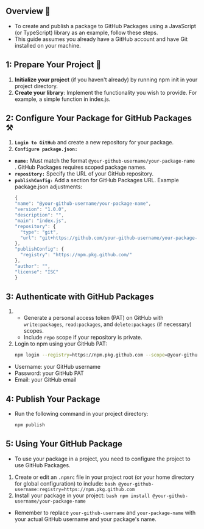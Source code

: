 ## Overview 🚀
- To create and publish a package to GitHub Packages using a JavaScript (or TypeScript) library as an example, follow these steps.
- This guide assumes you already have a GitHub account and have Git installed on your machine.


## 1: Prepare Your Project 📝
1. **Initialize your project** (if you haven't already) by running npm init in your project directory.
2. **Create your library**: Implement the functionality you wish to provide. For example, a simple function in index.js.



## 2: Configure Your Package for GitHub Packages ⚒️
1. **`Login to GitHub`** and create a new repository for your package.
2. **`Configure package.json:`**
- **`name:`** Must match the format `@your-github-username/your-package-name` . GitHub Packages requires scoped package names.
- **`repository:`** Specify the URL of your GitHub repository.
- **`publishConfig:`** Add a section for GitHub Packages URL.
  Example package.json adjustments:
  ```js
  {
  "name": "@your-github-username/your-package-name",
  "version": "1.0.0",
  "description": "",
  "main": "index.js",
  "repository": {
    "type": "git",
    "url": "git+https://github.com/your-github-username/your-package-name.git"
  },
  "publishConfig": {
    "registry": "https://npm.pkg.github.com/"
  },
  "author": "",
  "license": "ISC"
  }
  ```

## 3: Authenticate with GitHub Packages
1. - Generate a personal access token (PAT) on GitHub with `write:packages`, `read:packages`, and `delete:packages` (if necessary) scopes.
   - Include `repo` scope if your repository is private.
2. Login to npm using your GitHub PAT:
   ```bash
   npm login --registry=https://npm.pkg.github.com --scope=@your-github-username
   ```
  - Username: your GitHub username
  - Password: your GitHub PAT
  - Email: your GitHub email

## 4: Publish Your Package
  - Run the following command in your project directory:
    ```bash
    npm publish
    ```

## 5: Using Your GitHub Package
  - To use your package in a project, you need to configure the project to use GitHub Packages.

  1. Create or edit an `.npmrc` file in your project root (or your home directory for global configuration) to include:
    ```bash
    @your-github-username:registry=https://npm.pkg.github.com
    ```
  2. Install your package in your project:
    ```bash
    npm install @your-github-username/your-package-name
    ```
- Remember to replace `your-github-username` and `your-package-name` with your actual GitHub username and your package's name.
